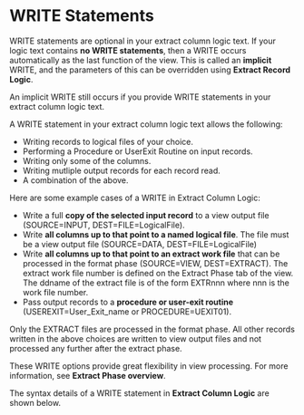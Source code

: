 # WRITE Statements 

WRITE statements are optional in your extract column logic text.  If your logic text contains **no WRITE statements**, then a WRITE occurs automatically as the last function of the view. This is called an **implicit** WRITE, and the parameters of this can be overridden using **Extract Record Logic**.

An implicit WRITE still occurs if you provide WRITE statements in your extract column logic text.

A WRITE statement in your extract column logic text allows the following:

-   Writing records to logical files of your choice.
-   Performing a Procedure or UserExit Routine on input records.
-   Writing only some of the columns.
-   Writing mutliple output records for each record read.
-   A combination of the above.

Here are some example cases of a WRITE in Extract Column Logic:

-   Write a full **copy of the selected input record** to a view output file \(SOURCE=INPUT, DEST=FILE=LogicalFile\).
-   Write **all columns up to that point to a named logical file**. The file must be a view output file \(SOURCE=DATA, DEST=FILE=LogicalFile\)
-   Write **all columns up to that point to an extract work file** that can be processed in the format phase \(SOURCE=VIEW, DEST=EXTRACT\). The extract work file number is defined on the Extract Phase tab of the view. The ddname of the extract file is of the form EXTRnnn where nnn is the work file number.
-   Pass output records to a **procedure or user-exit routine** (USEREXIT=User_Exit_name or PROCEDURE=UEXIT01).

Only the EXTRACT files are processed in the format phase. All other records written in the above choices are written to view output files and not processed any further after the extract phase.

These WRITE options provide great flexibility in view processing. For more information, see **Extract Phase overview**. 


The syntax details of a WRITE statement in **Extract Column Logic** are shown below.
